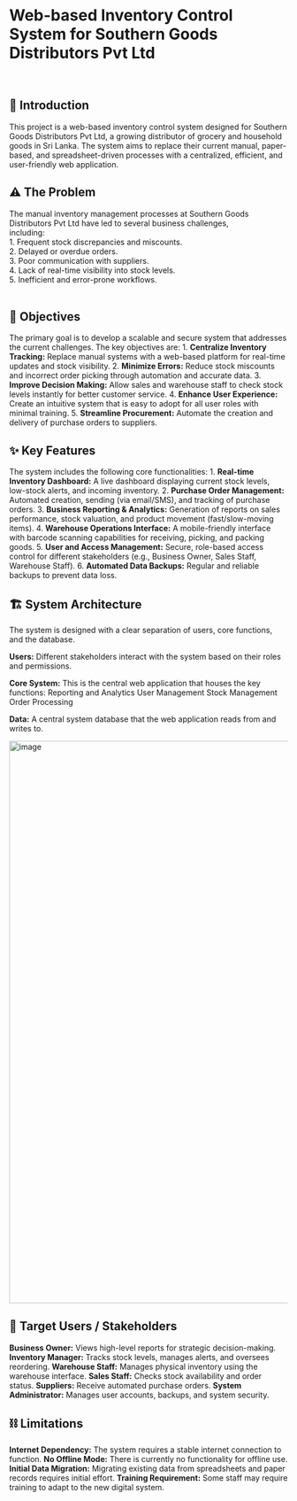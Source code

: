 # Web-based Inventory Control System for Southern Goods Distributors Pvt Ltd
<br>

## 📖 Introduction

This project is a web-based inventory control system designed for Southern Goods Distributors Pvt Ltd, a growing distributor of grocery and household goods in Sri Lanka. The system aims to replace their current manual, paper-based, and spreadsheet-driven processes with a centralized, efficient, and user-friendly web application.
<br>

## ⚠️ The Problem     

The manual inventory management processes at Southern Goods Distributors Pvt Ltd have led to several business challenges,       
including:     
          1. Frequent stock discrepancies and miscounts.   
          2. Delayed or overdue orders.    
          3. Poor communication with suppliers.    
          4. Lack of real-time visibility into stock levels.     
          5. Inefficient and error-prone workflows.    
<br>

## 🎯 Objectives

The primary goal is to develop a scalable and secure system that addresses the current challenges. 
The key objectives are:
          1. **Centralize Inventory Tracking:** Replace manual systems with a web-based platform for real-time updates and stock visibility.
          2. **Minimize Errors:** Reduce stock miscounts and incorrect order picking through automation and accurate data.
          3. **Improve Decision Making:** Allow sales and warehouse staff to check stock levels instantly for better customer service.
          4. **Enhance User Experience:** Create an intuitive system that is easy to adopt for all user roles with minimal training.
          5. **Streamline Procurement:** Automate the creation and delivery of purchase orders to suppliers.
<br>

## ✨ Key Features  

The system includes the following core functionalities:
          1. **Real-time Inventory Dashboard:** A live dashboard displaying current stock levels, low-stock alerts, and incoming inventory.
          2. **Purchase Order Management:** Automated creation, sending (via email/SMS), and tracking of purchase orders.
          3. **Business Reporting & Analytics:** Generation of reports on sales performance, stock valuation, and product movement (fast/slow-moving items).
          4. **Warehouse Operations Interface:** A mobile-friendly interface with barcode scanning capabilities for receiving, picking, and packing goods.
          5. **User and Access Management:** Secure, role-based access control for different stakeholders (e.g., Business Owner, Sales Staff, Warehouse Staff).
          6. **Automated Data Backups:** Regular and reliable backups to prevent data loss.
<br>

## 🏗️ System Architecture

The system is designed with a clear separation of users, core functions, and the database.

**Users:** Different stakeholders interact with the system based on their roles and permissions.

**Core System:** This is the central web application that houses the key functions:
            Reporting and Analytics
            User Management
            Stock Management
            Order Processing

**Data:** A central system database that the web application reads from and writes to.

<img width="1204" height="1016" alt="image" src="https://github.com/user-attachments/assets/ceb47a16-57dc-41b1-b778-a31dd88c206a" />
<br>

## 👥 Target Users / Stakeholders

**Business Owner:** Views high-level reports for strategic decision-making.
**Inventory Manager:** Tracks stock levels, manages alerts, and oversees reordering.
**Warehouse Staff:** Manages physical inventory using the warehouse interface.
**Sales Staff:** Checks stock availability and order status.
**Suppliers:** Receive automated purchase orders.
**System Administrator:** Manages user accounts, backups, and system security.
<br>

## ⛓️ Limitations

**Internet Dependency:** The system requires a stable internet connection to function.
**No Offline Mode:** There is currently no functionality for offline use.
**Initial Data Migration:** Migrating existing data from spreadsheets and paper records requires initial effort.
**Training Requirement:** Some staff may require training to adapt to the new digital system.
